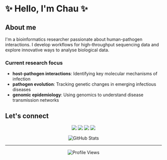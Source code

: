 # ✨ Hello, I'm Chau ✨ 

## About me

I'm a bioinformatics researcher passionate about human-pathogen interactions. I develop workflows for high-throughput sequencing data and explore innovative ways to analyse biological data.

### Current research focus

- **host-pathogen interactions**: Identifying key molecular mechanisms of infection
- **pathogen evolution**: Tracking genetic changes in emerging infectious diseases
- **genomic epidemiology**: Using genomics to understand disease transmission networks

## Let's connect

<p align="center">
  <a href="mailto:baochauduong94@gmail.com"><img src="https://img.shields.io/badge/Email-D14836?style=for-the-badge&logo=gmail&logoColor=white"/></a>
  <a href="https://orcid.org/0009-0001-0649-2291"><img src="https://img.shields.io/badge/ORCID-A6CE39?style=for-the-badge&logo=orcid&logoColor=white"/></a>
  <a href="https://scholar.google.com/citations?user=bhMXgycAAAAJ&hl=en"><img src="https://img.shields.io/badge/Google_Scholar-4285F4?style=for-the-badge&logo=google-scholar&logoColor=white"/></a>
  <a href="https://www.linkedin.com/in/bao-chau-duong/"><img src="https://img.shields.io/badge/LinkedIn-0077B5?style=for-the-badge&logo=linkedin&logoColor=white"/></a>
</p>

<div align="center">
  <img src="https://github-readme-stats.vercel.app/api?username=cduong11&show_icons=true&theme=merko" alt="GitHub Stats" />
</div>

---

<div align="center">
  <img src="https://komarev.com/ghpvc/?username=cduong11&color=brightgreen" alt="Profile Views" />
</div>
